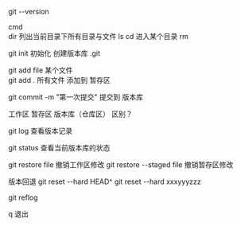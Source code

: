 git --version


cmd  
dir 列出当前目录下所有目录与文件  ls
cd 进入某个目录 
rm


git init 初始化  创建版本库 .git 

git add file  某个文件  
git add . 所有文件  添加到  暂存区
  
git commit -m "第一次提交"   提交到 版本库



工作区 暂存区 版本库（仓库区） 区别？

git log 查看版本记录

git status 查看当前版本库的状态

git restore file 撤销工作区修改
git restore --staged file 撤销暂存区修改

版本回退
git reset --hard HEAD^
git reset --hard xxxyyyzzz

git reflog

q 退出
